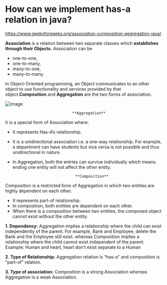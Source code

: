 # How can we implement has-a relation in java?
 https://www.geeksforgeeks.org/association-composition-aggregation-java/

**Association** is a relation between two separate classes which **establishes through their Objects.** Association can be 
- one-to-one, 
- one-to-many, 
- many-to-one, 
- many-to-many. 

In Object-Oriented programming, an Object communicates to an other object to use functionality and services provided by that object.**Composition** and **Aggregation** are the two forms of association.

![image](https://user-images.githubusercontent.com/34915737/160273169-6a580669-c88b-4f8d-81e2-faa3adf0935c.png)

                                  **Aggregation**
It is a special form of Association where:  

- It represents Has-A’s relationship.
- It is a unidirectional association i.e. a one-way relationship. For example, a department can have students but vice versa is not possible and thus unidirectional in nature.
- In Aggregation, both the entries can survive individually which means ending one entity will not affect the other entity.

                                  **Composition**
Composition is a restricted form of Aggregation in which two entities are highly dependent on each other.  
- It represents part-of relationship.
- In composition, both entities are dependent on each other.
- When there is a composition between two entities, the composed object cannot exist without the other entity.

**1. Dependency:** Aggregation implies a relationship where the child can exist independently of the parent. For example, Bank and Employee, delete the Bank and the Employee still exist. whereas Composition implies a relationship where the child cannot exist independent of the parent. Example: Human and heart, heart don’t exist separate to a Human

**2. Type of Relationship:** Aggregation relation is “has-a” and composition is “part-of” relation.

**3. Type of association:** Composition is a strong Association whereas Aggregation is a weak Association.

